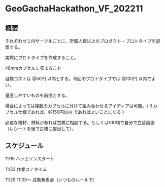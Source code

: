 # GeoGachaHackathon_VF_202211

## 概要

それぞれゼミ内サークルごとに、所属人数以上のプロダクト・プロトタイプを提案する。

実際にプロトタイプを作成すること。

48mmカプセルに収まること

目標コストは @50円 以内とする。今回のプロトタイプでは @100円 以内でよい。

量産しやすいものを前提とする。

場合によっては複数のカプセルに分けて組み合わせるアイディアは可能。（３カプセル仕様であれば、@150円以内 であればよいことになる ）

必要な機材、材料があれば古橋に相談する。もしくは100均で自分で立替調達（レシートを後で古橋に提出して）。


## スケジュール

11/15 ハッカソンスタート

11/22 作業コアタイム

11/29 11:00〜 成果発表会（いつものルールで）
